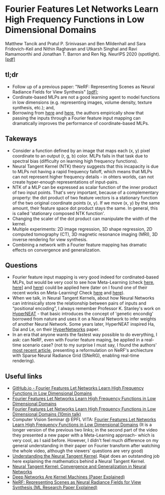 # Fourier Features Let Networks Learn High Frequency Functions in Low Dimensional Domains

Matthew Tancik and Pratul P. Srinivasan and Ben Mildenhall and Sara Fridovich-Keil and Nithin Raghavan and Utkarsh Singhal and Ravi Ramamoorthi and Jonathan T. Barron and Ren Ng. NeurIPS 2020 (spotlight). [[pdf]](https://arxiv.org/pdf/2006.10739.pdf)

## tl;dr
* Follow up of a previous paper: "NeRF: Representing Scenes as Neural Radiance Fields for View Synthesis" [[pdf]](https://arxiv.org/pdf/2003.08934.pdf);
* Cordinate-based MLPs are not a good learning agent to model functions in low dimensions (e.g. representing images, volume density, texture synthesis, etc.); and,
* Borrowing from [here](https://arxiv.org/pdf/1806.07572.pdf) and [here](https://citeseerx.ist.psu.edu/viewdoc/download?doi=10.1.1.145.8736&rep=rep1&type=pdf), the authors empirically show that passing the inputs through a Fourier feature input mapping can dramatically improves the performance of coordinate-based MLPs.

## Takeways
* Consider a function defined by an image that maps each (x, y) pixel coordinate to an output (r, g, b) color. MLPs fails in that task due to spectral bias (difficulty on learning high frequency functions).
* Neural Tangent Kernel (NTK) theory suggests that this incapacity is due to MLPs not having a rapid frequency falloff, which means that MLPs can not represent higher frequency details - in ohters worlds, can not create hyper-enough representations of input-pairs.
* NTK of a MLP can be expressed as scalar function of the inner product of two input points. That's very important, because of a complementary property: the dot product of two feature vectors is a stationary function of the two original coordinate points (x, y). If we move (x, y) by the same amount, their feature space dot product stays the same. In general, this is called 'stationary composed NTK function'.
* Changing the scaler of the dot product can manipulate the width of the kernel.
* Multiple experiments: 2D image regression, 3D shape regression, 2D computed tomography (CT), 3D magnetic resonance imaging (MRI), 3D inverse rendering for view synthesis.
* Combining a network with a Fourier feature mapping has dramatic effects on convergence and generalization.

## Questions
* Fourier feature input mapping is very good indeed for cordinated-based MLPs, but would be very cool to see how Meta-Learning (check [here](https://arxiv.org/abs/1909.04630), [here](https://www.youtube.com/watch?v=u5BkO8XMS2I&t=0)] and [here](https://arxiv.org/pdf/1803.02999.pdf)) could be applied here (later on I found one of their recent works on Meta-Learning! Check [here](https://www.youtube.com/watch?v=h0SXP6lJxak&t=1740s) and [here](https://www.youtube.com/watch?v=h0SXP6lJxak)).
* When we talk, in Neural Tangent Kernels, about how Neural Networks can intrinsically store the relationship between pairs of inputs and “positional encoding”, I always remember Professor K. Stanley's work on [HyperNEAT](http://eplex.cs.ucf.edu/hyperNEATpage/) - that basic introduces the concept of 'genetic encondig' borrowed from nature and uses it on a Neural Network to infer weights of another Neural Network. Some years later, HyperNEAT inspired Ha, Dai and Le, on their [HyperNetworks](https://arxiv.org/pdf/1609.09106.pdf) paper.
* In an era that anyone wants the fastest way possible to do everything, I ask: can NeRF, even with Fourier feature maping, be applied in a real-time scenario case? (not to my surprise I must say, I found the authors' [most recent article](https://arxiv.org/pdf/2103.14645.pdf), presenting a reformulation on NeRF's archiecture with Sparse Neural Radiance Grid (SNeRG), enabling real-time rendering).

## Useful links
* [GitHub.io - Fourier Features Let Networks Learn High Frequency Functions in Low Dimensional Domains](https://bmild.github.io/fourfeat/)
* [Fourier Features Let Networks Learn High Frequency Functions in Low Dimensional Domains](https://www.youtube.com/watch?v=nVA6K6Sn2S4&t=0s)
* [Fourier Features Let Networks Learn High Frequency Functions in Low Dimensional Domains (10min talk)](https://www.youtube.com/watch?v=iKyIJ_EtSkw&t=0s)
* Computer Vision Seminar @ EPFL VITA: [Fourier Features Let Networks Learn High Frequency Functions in Low Dimensional Domains](https://www.youtube.com/watch?v=h0SXP6lJxak&t=0) (It is a longer version of the previous two links; in the second part of the video they presented a new paper with a Meta-Learning approach- which is very cool, as I said before. However, I didn't feel much difference on my general understanding in their paper on Fourier transform after watching the whole video, although the viewers' questions are very good)
* [Understanding the Neural Tangent Kernel](https://rajatvd.github.io/NTK/).  Rajat does an outstanding job here explaining the mathematics behind a Neural Tangent Kernel.
* [Neural Tangent Kernel: Convergence and Generalization in Neural Networks](https://arxiv.org/pdf/1806.07572.pdf)
* [Deep Networks Are Kernel Machines (Paper Explained)](https://www.youtube.com/watch?v=ahRPdiCop3E)
* [NeRF: Representing Scenes as Neural Radiance Fields for View Synthesis (ML Research Paper Explained)](https://www.youtube.com/watch?v=CRlN-cYFxTk)
